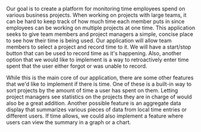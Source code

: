 Our goal is to create a platform for monitoring time employees spend on various business projects. When working on projects with large teams, it can be hard to keep track of how much time each member puts in since employees can be working on multiple projects at one time. This application seeks to give team members and project managers a simple, concise place to see how their time is being used. Our application will allow team members to select a project and record time to it. We will have a start/stop button that can be used to record time as it's happening. Also, another option that we would like to implement is a way to retroactively enter time spent that the user either forgot or was unable to record.

While this is the main core of our application, there are some other features that we'd like to implement if there is time. One of these is a built-in way to sort projects by the amount of time a user has spent on them. Letting project managers see statistics on the projects they are in charge of would also be a great addition. Another possible feature is an aggregate data display that summarizes various pieces of data from local time entries or different users. If time allows, we could also implement a feature where users can view the summary in a graph or a chart.
